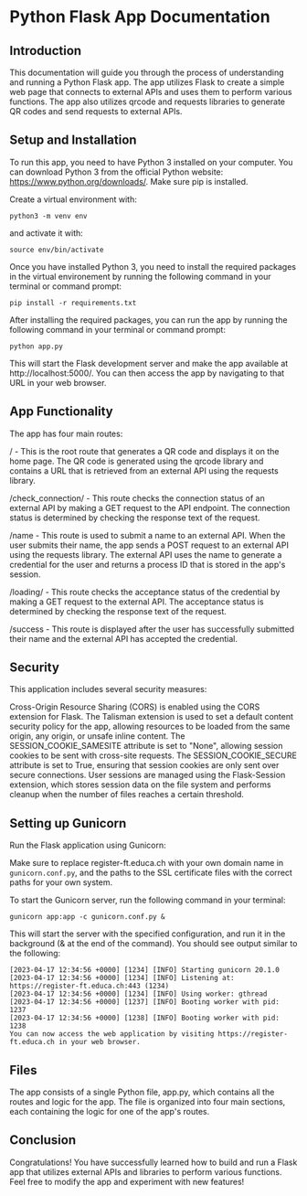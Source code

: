 # Python Flask App Documentation

## Introduction
This documentation will guide you through the process of understanding and running a Python Flask app. The app utilizes Flask to create a simple web page that connects to external APIs and uses them to perform various functions. The app also utilizes qrcode and requests libraries to generate QR codes and send requests to external APIs.

## Setup and Installation
To run this app, you need to have Python 3 installed on your computer. You can download Python 3 from the official Python website: https://www.python.org/downloads/. Make sure pip is installed.

Create a virtual environment with: 

```
python3 -m venv env

```
and activate it with:

```
source env/bin/activate
```

Once you have installed Python 3, you need to install the required packages in the virtual environement by running the following command in your terminal or command prompt:

```
pip install -r requirements.txt
```

After installing the required packages, you can run the app by running the following command in your terminal or command prompt: 

```
python app.py
```

This will start the Flask development server and make the app available at http://localhost:5000/. You can then access the app by navigating to that URL in your web browser.

## App Functionality
The app has four main routes:

/ - This is the root route that generates a QR code and displays it on the home page. The QR code is generated using the qrcode library and contains a URL that is retrieved from an external API using the requests library.

/check_connection/ - This route checks the connection status of an external API by making a GET request to the API endpoint. The connection status is determined by checking the response text of the request.

/name - This route is used to submit a name to an external API. When the user submits their name, the app sends a POST request to an external API using the requests library. The external API uses the name to generate a credential for the user and returns a process ID that is stored in the app's session.

/loading/ - This route checks the acceptance status of the credential by making a GET request to the external API. The acceptance status is determined by checking the response text of the request.

/success - This route is displayed after the user has successfully submitted their name and the external API has accepted the credential.

## Security
This application includes several security measures:

Cross-Origin Resource Sharing (CORS) is enabled using the CORS extension for Flask.
The Talisman extension is used to set a default content security policy for the app, allowing resources to be loaded from the same origin, any origin, or unsafe inline content.
The SESSION_COOKIE_SAMESITE attribute is set to "None", allowing session cookies to be sent with cross-site requests.
The SESSION_COOKIE_SECURE attribute is set to True, ensuring that session cookies are only sent over secure connections.
User sessions are managed using the Flask-Session extension, which stores session data on the file system and performs cleanup when the number of files reaches a certain threshold.

## Setting up Gunicorn
Run the Flask application using Gunicorn:

Make sure to replace register-ft.educa.ch with your own domain name in `gunicorn.conf.py`, and the paths to the SSL certificate files with the correct paths for your own system.

To start the Gunicorn server, run the following command in your terminal:

```
gunicorn app:app -c gunicorn.conf.py &
```
This will start the server with the specified configuration, and run it in the background (& at the end of the command). You should see output similar to the following:

```
[2023-04-17 12:34:56 +0000] [1234] [INFO] Starting gunicorn 20.1.0
[2023-04-17 12:34:56 +0000] [1234] [INFO] Listening at: https://register-ft.educa.ch:443 (1234)
[2023-04-17 12:34:56 +0000] [1234] [INFO] Using worker: gthread
[2023-04-17 12:34:56 +0000] [1237] [INFO] Booting worker with pid: 1237
[2023-04-17 12:34:56 +0000] [1238] [INFO] Booting worker with pid: 1238
You can now access the web application by visiting https://register-ft.educa.ch in your web browser.
```

## Files
The app consists of a single Python file, app.py, which contains all the routes and logic for the app. The file is organized into four main sections, each containing the logic for one of the app's routes.

## Conclusion
Congratulations! You have successfully learned how to build and run a Flask app that utilizes external APIs and libraries to perform various functions. Feel free to modify the app and experiment with new features!
